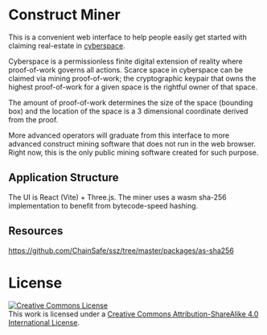 # Construct Miner

This is a convenient web interface to help people easily get started with claiming real-estate in [cyberspace](https://github.com/arkin0x/cyberspace#claiming-space-and-building-structures).

Cyberspace is a permissionless finite digital extension of reality where proof-of-work governs all actions. Scarce space in cyberspace can be claimed via mining proof-of-work; the cryptographic keypair that owns the highest proof-of-work for a given space is the rightful owner of that space.

The amount of proof-of-work determines the size of the space (bounding box) and the location of the space is a 3 dimensional coordinate derived from the proof.

More advanced operators will graduate from this interface to more advanced construct mining software that does not run in the web browser. Right now, this is the only public mining software created for such purpose.

## Application Structure

The UI is React (Vite) + Three.js. The miner uses a wasm sha-256 implementation to benefit from bytecode-speed hashing.

## Resources

https://github.com/ChainSafe/ssz/tree/master/packages/as-sha256

# License

<a rel="license" href="http://creativecommons.org/licenses/by-sa/4.0/"><img alt="Creative Commons License" style="border-width:0" src="https://i.creativecommons.org/l/by-sa/4.0/88x31.png" /></a><br />This work is licensed under a <a rel="license" href="http://creativecommons.org/licenses/by-sa/4.0/">Creative Commons Attribution-ShareAlike 4.0 International License</a>.
